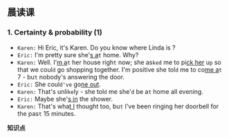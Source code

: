 ## 晨读课

### 1. Certainty & probability (1)
- `Karen:` Hi Eric, it's Karen. Do you know where Linda is ?
- `Eric:` I'm pretty sure she'<u>s a</u>`t` home. Why?
- `Karen:` Well. I'<u>m a</u>`t` her house righ`t` now; she as`ked` me to pi<u>ck her</u> u`p` so that we coul`d` go shopping together. I'm positive she tol`d` me to co<u>me a</u>`t` 7 - bu`t` nobody's answering the door.
- `Eric:` She coul`d've` go<u>ne out</u>.
- `Karen:` That's unli`ke`ly - she tol`d` me she'`d` be a`t` home all evening.
- `Eric:` Maybe she'<u>s in</u> the shower.
- `Karen:` That's wha<u>t I</u> thought too, bu`t` I've been ringing her doorbell for the pas`t` 15 minutes.

**知识点**
